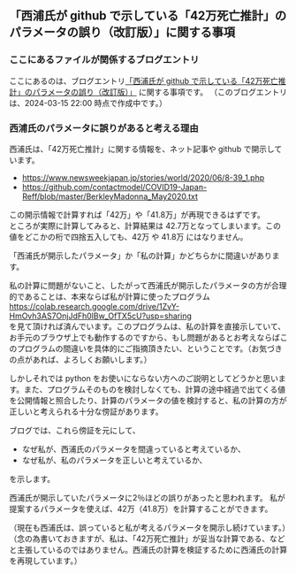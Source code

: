 ## 「西浦氏が github で示している「42万死亡推計」のパラメータの誤り（改訂版）」に関する事項

### ここにあるファイルが関係するブログエントリ
ここにあるのは、ブログエントリ[「西浦氏が github で示している「42万死亡推計」のパラメータの誤り（改訂版）」](https://sarkov28.hatenablog.com/entry/2024/03/16/092400) に関する事項です。
（このブログエントリは、2024-03-15 22:00 時点で作成中です。）

### 西浦氏のパラメータに誤りがあると考える理由
西浦氏は、「42万死亡推計」に関する情報を、ネット記事や github で開示しています。<br>

- https://www.newsweekjapan.jp/stories/world/2020/06/8-39_1.php
- https://github.com/contactmodel/COVID19-Japan-Reff/blob/master/BerkleyMadonna_May2020.txt

この開示情報で計算すれば「42万」や「41.8万」が再現できるはずです。<br>
ところが実際に計算してみると、計算結果は 42.7万となってしまいます。この値をどこかの桁で四捨五入しても、42万 や 41.8万 にはなりません。

「西浦氏が開示したパラメータ」か「私の計算」かどちらかに間違いがあります。

私の計算に問題がないこと、したがって西浦氏が開示したパラメータの方が合理的であることは、本来ならば私が計算に使ったプログラム<br>
https://colab.research.google.com/drive/1ZvY-HmOvh3AS7OnjJdFh0lBw_OfTX5cU?usp=sharing<br>
を見て頂ければ済んでいます。このプログラムは、私の計算を直接示していて、お手元のブラウザ上でも動作するのですから、もし問題があるとお考えならばこのプログラムの間違いを具体的にご指摘頂きたい、ということです。（お気づきの点があれば、よろしくお願いします。）

しかしそれでは python をお使いにならない方へのご説明としてどうかと思います。また、プログラムそのものを検討しなくても、計算の途中経過で出てくる値を公開情報と照合したり、計算のパラメータの値を検討すると、私の計算の方が正しいと考えられる十分な傍証があります。

ブログでは、これら傍証を元にして、

- なぜ私が、西浦氏のパラメータを間違っていると考えているか、
- なぜ私が、私のパラメータを正しいと考えているか、

を示します。

西浦氏が開示していたパラメータに2％ほどの誤りがあったと思われます。
私が提案するパラメータを使えば、42万（41.8万）を計算することができます。

（現在も西浦氏は、誤っていると私が考えるパラメータを開示し続けています。）（念の為書いておきますが、私は、「42万死亡推計」が妥当な計算である、などと主張しているのではありません。西浦氏の計算を検証するために西浦氏の計算を再現しています。）

